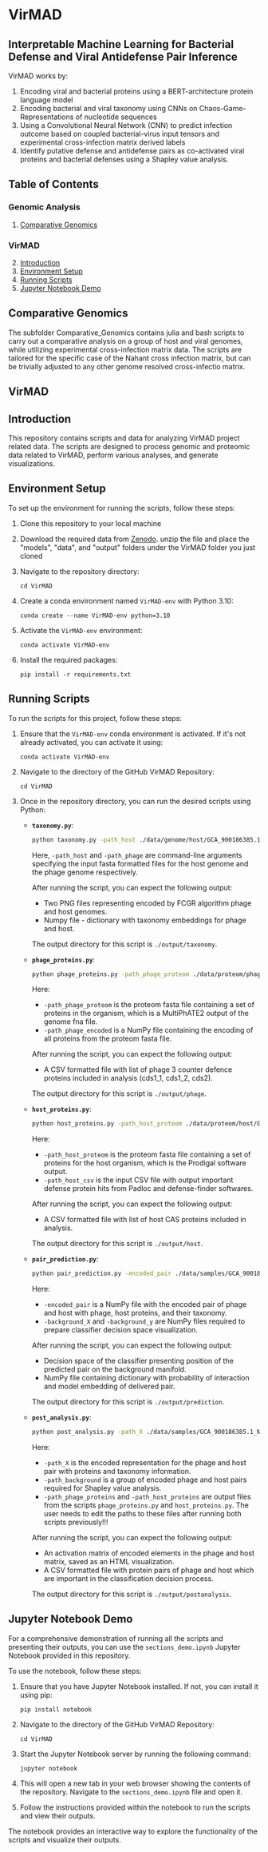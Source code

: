 # VirMAD
## Interpretable Machine Learning for Bacterial Defense and Viral Antidefense Pair Inference
VirMAD works by:
1. Encoding viral and bacterial proteins using a BERT-architecture protein language model
2. Encoding bacterial and viral taxonomy using CNNs on Chaos-Game-Representations of nucleotide sequences
3. Using a Convolutional Neural Network (CNN) to predict infection outcome based on coupled bacterial-virus input tensors and experimental cross-infection matrix derived labels
4. Identify putative defense and antidefense pairs as co-activated viral proteins and bacterial defenses using a Shapley value analysis.

## Table of Contents

### Genomic Analysis
1. [Comparative Genomics](#comparative-genomics)

### VirMAD
2. [Introduction](#introduction)
3. [Environment Setup](#environment-setup)
4. [Running Scripts](#running-scripts)
5. [Jupyter Notebook Demo](#jupyter-notebook-demo)

## Comparative Genomics
The subfolder Comparative_Genomics contains julia and bash scripts to carry out a comparative analysis on a group of host and viral genomes, while utilizing experimental cross-infection matrix data. The scripts are tailored for the specific case of the Nahant cross infection matrix, but can be trivially adjusted to any other genome resolved cross-infectio matrix.

## VirMAD
## Introduction

This repository contains scripts and data for analyzing VirMAD project related data. The scripts are designed to process genomic and proteomic data related to VirMAD, perform various analyses, and generate visualizations.

## Environment Setup

To set up the environment for running the scripts, follow these steps:

1. Clone this repository to your local machine
 

2. Download the required data from [Zenodo](https://zenodo.org/records/12548715).
   unzip the file and place the "models", "data", and "output" folders 
   under the  VirMAD folder you just cloned

3. Navigate to the repository directory:
   ```
   cd VirMAD
   ```

4. Create a conda environment named `VirMAD-env` with Python 3.10:
   ```
   conda create --name VirMAD-env python=3.10
   ```

5. Activate the `VirMAD-env` environment:
   ```
   conda activate VirMAD-env
   ```

6. Install the required packages:
   ```
   pip install -r requirements.txt
   ```

## Running Scripts

To run the scripts for this project, follow these steps:

1. Ensure that the `VirMAD-env` conda environment is activated. If it's not already activated, you can activate it using:
    ```
    conda activate VirMAD-env
    ```

2. Navigate to the directory of the GitHub VirMAD Repository:
    ```
    cd VirMAD
    ```

3. Once in the repository directory, you can run the desired scripts using Python:

   - **`taxonomy.py`**:
     ```bash
     python taxonomy.py -path_host ./data/genome/host/GCA_900186385.1.fna -path_phage ./data/genome/phage/NC_031911.fna
     ```
     Here, `-path_host` and `-path_phage` are command-line arguments specifying the input fasta formatted files for the host genome and the phage genome respectively. 

     After running the script, you can expect the following output:
     - Two PNG files representing encoded by FCGR algorithm phage and host genomes.
     - Numpy file - dictionary with taxonomy embeddings for phage and host.

     The output directory for this script is `./output/taxonomy`.

   - **`phage_proteins.py`**:
     ```bash
     python phage_proteins.py -path_phage_proteom ./data/proteom/phage/NC_031911.faa -path_phage_encoded ./data/encoded/NC_031911.npy
     ```
     Here: 
     - `-path_phage_proteom` is the proteom fasta file containing a set of proteins in the organism, which is a MultiPhATE2 output of the genome fna file. 
     - `-path_phage_encoded` is a NumPy file containing the encoding of all proteins from the proteom fasta file. 

     After running the script, you can expect the following output:
     - A CSV formatted file with list of phage 3 counter defence proteins included in analysis (cds1_1, cds1_2, cds2).

     The output directory for this script is `./output/phage`.

   - **`host_proteins.py`**:
     ```bash
     python host_proteins.py -path_host_proteom ./data/proteom/host/GCA_900186385.1.faa -path_host_csv ./data/csv/GCA_900186385.1.csv
     ```
     Here: 
     - `-path_host_proteom` is the proteom fasta file containing a set of proteins for the host organism, which is the Prodigal software output. 
     - `-path_host_csv` is the input CSV file with output important defense protein hits from Padloc and defense-finder softwares.

     After running the script, you can expect the following output:
     - A CSV formatted file with list of host CAS proteins included in analysis.

     The output directory for this script is `./output/host`.

   - **`pair_prediction.py`**:
     ```bash
     python pair_prediction.py -encoded_pair ./data/samples/GCA_900186385.1_NC_031911.npy -background_X ./data/background/background_X.npy -background_y ./data/background/background_y.npy
     ```
     Here: 
     - `-encoded_pair` is a NumPy file with the encoded pair of phage and host with phage, host proteins, and their taxonomy.
     - `-background_X` and `-background_y` are NumPy files required to prepare classifier decision space visualization. 

     After running the script, you can expect the following output:
     - Decision space of the classifier presenting position of the predicted pair on the background manifold.
     - NumPy file containing dictionary with probability of interaction and model embedding of delivered pair.

     The output directory for this script is `./output/prediction`.

   - **`post_analysis.py`**:
     ```bash
     python post_analysis.py -path_X ./data/samples/GCA_900186385.1_NC_031911.npy -path_background ./data/background/background_X_SHAP.npy -path_phage_proteins ./output/phage/Xp -path_host_proteins ./output/host/Xh
     ```
     Here: 
     - `-path_X` is the encoded representation for the phage and host pair with proteins and taxonomy information. 
     - `-path_background` is a group of encoded phage and host pairs required for Shapley value analysis. 
     - `-path_phage_proteins` and `-path_host_proteins` are output files from the scripts `phage_proteins.py` and `host_proteins.py`. The user needs to edit the paths to these files after running both scripts previously!!!

     After running the script, you can expect the following output:
     - An activation matrix of encoded elements in the phage and host matrix, saved as an HTML visualization.
     - A CSV formatted file with protein pairs of phage and host which are important in the classification decision process.

     The output directory for this script is `./output/postanalysis`.

## Jupyter Notebook Demo

For a comprehensive demonstration of running all the scripts and presenting their outputs, you can use the `sections_demo.ipynb` Jupyter Notebook provided in this repository.

To use the notebook, follow these steps:

1. Ensure that you have Jupyter Notebook installed. If not, you can install it using pip:
   ```
   pip install notebook
   ```

2. Navigate to the directory of the GitHub VirMAD Repository:
    ```
    cd VirMAD
    ```

3. Start the Jupyter Notebook server by running the following command:
    ```
    jupyter notebook
    ```

4. This will open a new tab in your web browser showing the contents of the repository. Navigate to the `sections_demo.ipynb` file and open it.

5. Follow the instructions provided within the notebook to run the scripts and view their outputs.

The notebook provides an interactive way to explore the functionality of the scripts and visualize their outputs.
